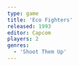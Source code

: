 ```yaml
---
type: game
title: 'Eco Fighters'
released: 1993
editor: Capcom
players: 2
genres:
  - 'Shoot Them Up'
---
```

